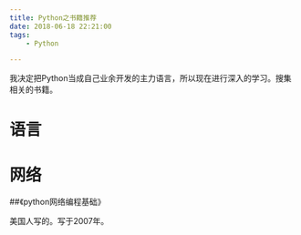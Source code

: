 ```yaml
---
title: Python之书籍推荐
date: 2018-06-18 22:21:00
tags:
	- Python

---
```




我决定把Python当成自己业余开发的主力语言，所以现在进行深入的学习。搜集相关的书籍。



# 语言



# 网络

##《python网络编程基础》

美国人写的。写于2007年。

